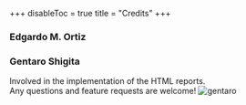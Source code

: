 +++
disableToc = true
title = "Credits"
+++

### Edgardo M. Ortiz

### Gentaro Shigita [<i class="fas fa-envelope fa-1x"></i>](mailto:gentaro.shigita&#64;tum.de) [<i class="fab fa-github fa-1x"></i>](https://github.com/shigita) [<i class="fab fa-twitter fa-1x"></i>](https://twitter.com/gentaro_shigita)

Involved in the implementation of the HTML reports.  
Any questions and feature requests are welcome!
![gentaro](/images/credits_gentaro.jpg?width=350px&classes=left,shadow)

